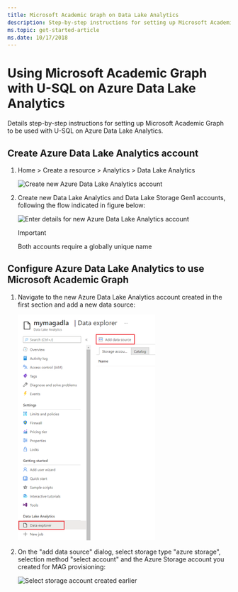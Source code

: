 ```yaml
---
title: Microsoft Academic Graph on Data Lake Analytics
description: Step-by-step instructions for setting up Microsoft Academic Graph to be used with Azure Data Lake Analytics
ms.topic: get-started-article
ms.date: 10/17/2018
---
```

# Using Microsoft Academic Graph with U-SQL on Azure Data Lake Analytics

Details step-by-step instructions for setting up Microsoft Academic Graph to be used with U-SQL on Azure Data Lake Analytics.

## Create Azure Data Lake Analytics account

1. Home > Create a resource > Analytics > Data Lake Analytics

    ![Create new Azure Data Lake Analytics account](media/create-analytics-account-select.png "Create new Azure Data Lake Analytics account")

1. Create new Data Lake Analytics and Data Lake Storage Gen1 accounts, following the flow indicated in figure below:

    ![Enter details for new Azure Data Lake Analytics account](media/create-analytics-account-details.png "Enter details for new Azure Data Lake Analytics account")

    > [!IMPORTANT]
    > Both accounts require a globally unique name

## Configure Azure Data Lake Analytics to use Microsoft Academic Graph

1. Navigate to the new Azure Data Lake Analytics account created in the first section and add a new data source:

   ![Add new data source to analytics account](media/configure-analytics-account-datasource.png "Add new data source to analytics account")

1. On the "add data source" dialog, select storage type "azure storage", selection method "select account" and the Azure Storage account you created for MAG provisioning:

   ![Select storage account created earlier](media/configure-analytics-account-select.png "Select storage account created earlier")
